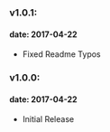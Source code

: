 ### v1.0.1:
#### date: 2017-04-22
* Fixed Readme Typos

### v1.0.0:
#### date: 2017-04-22
* Initial Release
